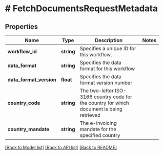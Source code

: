 # # FetchDocumentsRequestMetadata

## Properties

Name | Type | Description | Notes
------------ | ------------- | ------------- | -------------
**workflow_id** | **string** | Specifies a unique ID for this workflow. |
**data_format** | **string** | Specifies the data format for this workflow |
**data_format_version** | **float** | Specifies the data format version number |
**country_code** | **string** | The two-letter ISO-3166 country code for the country for which document is being retrieved |
**country_mandate** | **string** | The e-invoicing mandate for the specified country |

[[Back to Model list]](../../../README.md#models) [[Back to API list]](../../../README.md#endpoints) [[Back to README]](../../../README.md)
